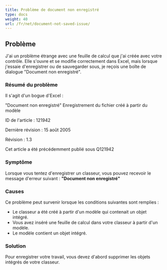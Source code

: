 ```yaml
---
title: Problème de document non enregistré
type: docs
weight: 40
url: /fr/net/document-not-saved-issue/
---
```


## **Problème**
J'ai un problème étrange avec une feuille de calcul que j'ai créée avec votre contrôle. Elle s'ouvre et se modifie correctement dans Excel, mais lorsque j'essaie d'enregistrer ou de sauvegarder sous, je reçois une boîte de dialogue "Document non enregistré".
### **Résumé du problème**
Il s'agit d'un bogue d'Excel : 

"Document non enregistré" Enregistrement du fichier créé à partir du modèle

ID de l'article : 121942

Dernière révision : 15 août 2005

Révision : 1.3

Cet article a été précédemment publié sous Q121942
### **Symptôme**
Lorsque vous tentez d'enregistrer un classeur, vous pouvez recevoir le message d'erreur suivant : **"Document non enregistré"**
### **Causes**
Ce problème peut survenir lorsque les conditions suivantes sont remplies :

- Le classeur a été créé à partir d'un modèle qui contenait un objet intégré.
- Vous avez inséré une feuille de calcul dans votre classeur à partir d'un modèle.
- Le modèle contient un objet intégré.
### **Solution**
Pour enregistrer votre travail, vous devez d'abord supprimer les objets intégrés de votre classeur.
